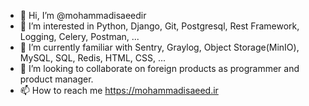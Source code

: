- 👋 Hi, I’m @mohammadisaeedir
- 👀 I’m interested in Python, Django, Git, Postgresql, Rest Framework, Logging, Celery, Postman, ...
- 🌱 I’m currently familiar with Sentry, Graylog, Object Storage(MinIO), MySQL, SQL, Redis, HTML, CSS, ...
- 💞️ I’m looking to collaborate on foreign products as programmer and product manager.
- 📫 How to reach me https://mohammadisaeed.ir
